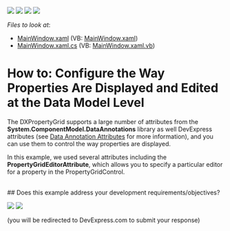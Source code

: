 <!-- default badges list -->
![](https://img.shields.io/endpoint?url=https://codecentral.devexpress.com/api/v1/VersionRange/128655126/21.1.5%2B)
[![](https://img.shields.io/badge/Open_in_DevExpress_Support_Center-FF7200?style=flat-square&logo=DevExpress&logoColor=white)](https://supportcenter.devexpress.com/ticket/details/T323108)
[![](https://img.shields.io/badge/📖_How_to_use_DevExpress_Examples-e9f6fc?style=flat-square)](https://docs.devexpress.com/GeneralInformation/403183)
[![](https://img.shields.io/badge/💬_Leave_Feedback-feecdd?style=flat-square)](#does-this-example-address-your-development-requirementsobjectives)
<!-- default badges end -->
<!-- default file list -->
*Files to look at*:

* [MainWindow.xaml](./CS/MainWindow.xaml) (VB: [MainWindow.xaml](./VB/MainWindow.xaml))
* [MainWindow.xaml.cs](./CS/MainWindow.xaml.cs) (VB: [MainWindow.xaml.vb](./VB/MainWindow.xaml.vb))
<!-- default file list end -->
# How to: Configure the Way Properties Are Displayed and Edited at the Data Model Level


<p>The DXPropertyGrid supports a large number of attributes from the <strong>System.ComponentModel.DataAnnotations</strong> library as well DevExpress attributes (see <a href="https://documentation.devexpress.com/#WPF/CustomDocument16863">Data Annotation Attributes</a> for more information), and you can use them to control the way properties are displayed.</p>
<p>In this example, we used several attributes including the <strong>PropertyGridEditorAttribute</strong>, which allows you to specify a particular editor for a property in the PropertyGridControl.<br></p>

<br/>
<!-- feedback -->
## Does this example address your development requirements/objectives?

[<img src="https://www.devexpress.com/support/examples/i/yes-button.svg"/>](https://www.devexpress.com/support/examples/survey.xml?utm_source=github&utm_campaign=wpf-property-grid-apply-data-annotation-attributes&~~~was_helpful=yes) [<img src="https://www.devexpress.com/support/examples/i/no-button.svg"/>](https://www.devexpress.com/support/examples/survey.xml?utm_source=github&utm_campaign=wpf-property-grid-apply-data-annotation-attributes&~~~was_helpful=no)

(you will be redirected to DevExpress.com to submit your response)
<!-- feedback end -->
